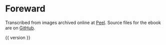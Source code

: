 # Foreward

Transcribed from images archived online at
[Peel](http://peel.library.ualberta.ca/bibliography/5.html).
Source files for the ebook are on
[GitHub](https://github.com/tessercat/henry-kelsey).

<div class="version">{{ version }}</div>
